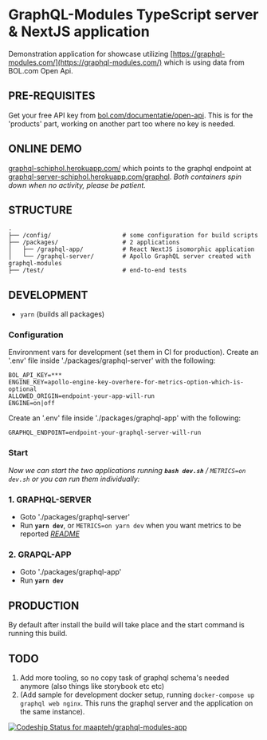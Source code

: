 # GraphQL-Modules TypeScript server & NextJS application
Demonstration application for showcase utilizing [https://graphql-modules.com/](https://graphql-modules.com/) which is using data from BOL.com Open Api.

## PRE-REQUISITES
Get your free API key from [bol.com/documentatie/open-api](https://partnerblog.bol.com/documentatie/open-api). This is for the 'products' part, working on another part too where no key is needed.

## ONLINE DEMO
[graphql-schiphol.herokuapp.com/](https://graphql-schiphol.herokuapp.com/) which points to the graphql endpoint at [graphql-server-schiphol.herokuapp.com/graphql](https://graphql-server-schiphol.herokuapp.com/graphql). *Both containers spin down when no activity, please be patient.*

## STRUCTURE
```
.
├── /config/                    # some configuration for build scripts
├── /packages/                  # 2 applications
│   ├── /graphql-app/           # React NextJS isomorphic application
│   └── /graphql-server/        # Apollo GraphQL server created with graphql-modules
├── /test/                      # end-to-end tests
```

## DEVELOPMENT
- `yarn` (builds all packages)

### Configuration
Environment vars for development (set them in CI for production).
Create an '.env' file inside './packages/graphql-server' with the following:
```
BOL_API_KEY=***
ENGINE_KEY=apollo-engine-key-overhere-for-metrics-option-which-is-optional
ALLOWED_ORIGIN=endpoint-your-app-will-run
ENGINE=on|off
```
Create an '.env' file inside './packages/graphql-app' with the following:
```
GRAPHQL_ENDPOINT=endpoint-your-graphql-server-will-run
```

### Start
*Now we can start the two applications running **`bash dev.sh`** / `METRICS=on dev.sh` or you can run them individually:*

### 1. GRAPHQL-SERVER
- Goto './packages/graphql-server'
- Run **`yarn dev`**, or `METRICS=on yarn dev` when you want metrics to be reported
*[README](./packages/graphql-server/README.md)*

### 2. GRAPQL-APP
- Goto './packages/graphql-app'
- Run **`yarn dev`**

## PRODUCTION
By default after install the build will take place and the start command is running this build.

## TODO
1) Add more tooling, so no copy task of graphql schema's needed anymore (also things like storybook etc etc)
2) (Add sample for development docker setup, running `docker-compose up graphql web nginx`. This runs the graphql server and the application on the same instance).

[![Codeship Status for maapteh/graphql-modules-app](https://app.codeship.com/projects/3bf47d90-d61c-0136-0edf-1a5c0fb66462/status?branch=master)](https://graphql-schiphol.herokuapp.com)
